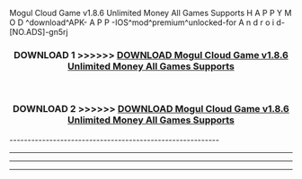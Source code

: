  Mogul Cloud Game v1.8.6 Unlimited Money All Games Supports  H A P P Y M O D ^download^APK- A P P -IOS^mod^premium^unlocked-for A n d r o i d-[NO.ADS]-gn5rj



<div align="center">

<h3>DOWNLOAD 1 >>>>>> <a href="https://en-mod.web.app/?en= Mogul Cloud Game v1.8.6 Unlimited Money All Games Supports ">DOWNLOAD Mogul Cloud Game v1.8.6 Unlimited Money All Games Supports  </a></h3><br>

<h3>DOWNLOAD 2 >>>>>> <a href="https://en-mod.web.app/?en= Mogul Cloud Game v1.8.6 Unlimited Money All Games Supports ">DOWNLOAD Mogul Cloud Game v1.8.6 Unlimited Money All Games Supports  </a></h3>

</div>
----------------------------------------------------------

----------------------------------------------------------

----------------------------------------------------------

----------------------------------------------------------



